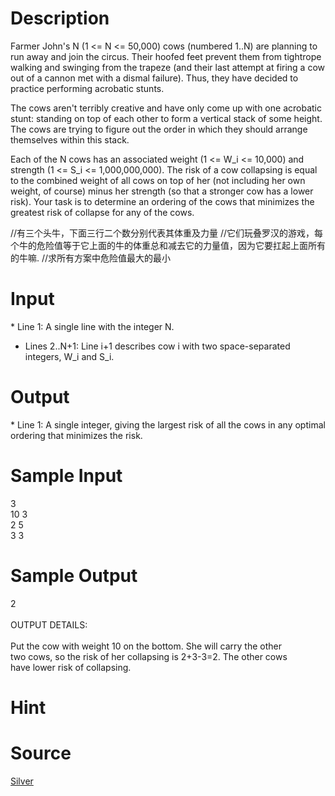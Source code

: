 
# Description

<div class="content">Farmer John&#39;s N (1 &lt;= N &lt;= 50,000) cows (numbered 1..N) are planning
to run away and join the circus.  Their hoofed feet prevent them
from tightrope walking and swinging from the trapeze (and their
last attempt at firing a cow out of a cannon met with a dismal
failure). Thus, they have decided to practice performing acrobatic
stunts.

The cows aren&#39;t terribly creative and have only come up with one
acrobatic stunt: standing on top of each other to form a vertical
stack of some height.  The cows are trying to figure out the order
in which they should arrange themselves within this stack.

Each of the N cows has an associated weight (1 &lt;= W_i &lt;= 10,000)
and strength (1 &lt;= S_i &lt;= 1,000,000,000).  The risk of a cow
collapsing is equal to the combined weight of all cows on top of
her (not including her own weight, of course) minus her strength
(so that a stronger cow has a lower risk).  Your task is to determine
an ordering of the cows that minimizes the greatest risk of collapse
for any of the cows.


//有三个头牛，下面三行二个数分别代表其体重及力量
//它们玩叠罗汉的游戏，每个牛的危险值等于它上面的牛的体重总和减去它的力量值，因为它要扛起上面所有的牛嘛.
//求所有方案中危险值最大的最小


</div>

# Input

<div class="content">* Line 1: A single line with the integer N.

* Lines 2..N+1: Line i+1 describes cow i with two space-separated
        integers, W_i and S_i.

</div>

# Output

<div class="content">* Line 1: A single integer, giving the largest risk of all the cows in
        any optimal ordering that minimizes the risk.
</div>

# Sample Input

<div class="content"><span class="sampledata">3<br/>
10 3<br/>
2 5<br/>
3 3<br/>
</span></div>

# Sample Output

<div class="content"><span class="sampledata">2<br/>
<br/>
OUTPUT DETAILS:<br/>
<br/>
Put the cow with weight 10 on the bottom. She will carry the other<br/>
two cows, so the risk of her collapsing is 2+3-3=2. The other cows<br/>
have lower risk of collapsing.<br/>
</span></div>

# Hint

<div class="content"><p></p></div>

# Source

<div class="content"><p><a href="problemset.php?search=Silver">Silver</a></p></div>

